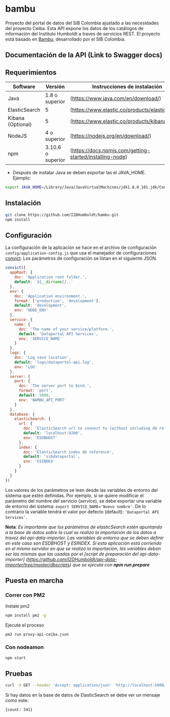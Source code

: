 # bambu

Proyecto del portal de datos del SiB Colombia ajustado a las necesidades del proyecto Ceiba.
Esta API expone los datos de los catálogos de información del Instituto Humboldt a traves de servicios REST.
El proyecto está basado en [Bambu](https://github.com/SIB-Colombia/bambu), desarrollado por el SIB Colombia.

## Documentación de la API (Link to Swagger docs)

## Requerimientos

Software  | Versión | Instrucciones de instalación
------------- | ------------- | -------------
Java | 1.8 o superior | (https://www.java.com/en/download/)
ElasticSearch | 5 | (https://www.elastic.co/products/elasticsearch)
Kibana (Optional) | 5 | (https://www.elastic.co/products/kibana)
NodeJS | 4 o superior | (https://nodejs.org/en/download/)
npm | 3.10.6 o superior | (https://docs.npmjs.com/getting-started/installing-node)

* Después de instalar Java se deben exportar las el JAVA_HOME. Ejemplo:

``` bash
export JAVA_HOME=/Library/Java/JavaVirtualMachines/jdk1.8.0_101.jdk/Contents/Home/jre/
```

## Instalación

``` bash
git clone https://github.com/I2DHumboldt/bambu.git
npm install
```

## Configuración

La configuración de la aplicación se hace en el archivo de configuración `config/application-config.js` que usa el manejador
de configuraciones [convict](https://www.npmjs.com/package/convict). Los parámetros de configuración se listan en el siguiente JSON.

``` js
convict({
  appRoot: {
    doc: 'Application root folder.',
    default: `${__dirname}/..`
  },
  env: {
    doc: 'Application environment.',
    format: ['production', 'development'],
    default: 'development',
    env: 'NODE_ENV'
  },
  service: {
    name: {
      doc: 'The name of your service/platform.',
      default: 'Dataportal API Services',
      env: 'SERVICE_NAME'
    }
  },
  logs: {
    doc: 'Log save location',
    default: 'logs/dataportal-api.log',
    env: 'LOG'
  },
  server: {
    port: {
      doc: 'The server port to bind.',
      format: 'port',
      default: 5000,
      env: 'BAMBU_API_PORT'
    }
  },
  database: {
    elasticSearch: {
      url: {
        doc: 'ElasticSearch url to connect to (without including db reference)',
        default: 'localhost:9200',
        env: 'ESDBHOST'
      },
      index: {
        doc: 'ElasticSearch index db reference',
        default: 'sibdataportal',
        env: 'ESINDEX'
      }
    }
  }
})
```

Los valores de los parámetros se leen desde las variables de entorno del sistema que estén
definidas. Por ejemplo, si se quiere modificar el parámetro del nombre del servicio (*service*), se debe exportar una variable
de entorno del sistema: `export SERVICE_NAME='Nuevo nombre'`. De lo contrario la variable tendrá el valor por defecto (default): `'Dataportal API Services'`.

**Nota**: _Es importante que los parámetros de elasticSearch estén apuntando a la base de datos sobre la cual se realizó la importación
de los datos a travez del api-data-importer. 
Las variables de entorno que se deben definir en este caso son ESDBHOST y ESINDEX. 
Si esta aplicación está corriendo en el mismo servidor en que se realizó la importación, las variables deben ser las mismas que las usadas
por el [script de preparación del api-data-importer] (https://github.com/I2DHumboldt/api-data-importer/tree/master/dbscripts) 
que se ejecuta con **npm run prepare**_


## Puesta en marcha 
### Correr con PM2
Instale pm2

``` bash 
npm install pm2 -g
```

Ejecute el proceso

```
pm2 run proxy-api-ceiba.json
```

### Con nodeamon

``` bash
npm start
```

## Pruebas

``` bash
curl -X GET --header 'Accept: application/json' 'http://localhost:5000/api/v1.5/occurrence/count?isGeoreferenced=true'
```

Si hay datos en la base de datos de ElasticSearch se debe ver un mensaje como este:

``` bash
{count: 341}
```

